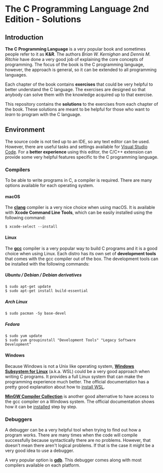 # The C Programming Language 2nd Edition - Solutions

## Introduction
**The C Programming Language** is a very popular book and sometimes people refer to it as **K&R**. The authors *Brian W. Kernighan* and *Dennis M. Ritchie* have done a very good job of explaining the core concepts of programming. The focus of the book is the C programming language, however, the approach is general, so it can be extended to all programming languages.

Each chapter of the book contains **exercises** that could be very helpful to better understand the C language. The exercises are designed so that anybody can solve them with the knowledge acquired up to that exercise.

This repository contains the **solutions** to the exercises from each chapter of the book. These solutions are meant to be helpful for those who want to *learn* to program with the C language.

## Environment
The source code is not tied up to an IDE, so any text editor can be used. However, there are useful tasks and settings available for [Visual Studio Code](https://code.visualstudio.com/). For a **better experience** using this editor, the C/C++ extension can provide some very helpful features specific to the C programming language.

### Compilers
To be able to write programs in C, a compiler is required. There are many options available for each operating system.

#### macOS
The [**clang**](https://clang.llvm.org/get_started.html) compiler is a very nice choice when using macOS. It is available with **Xcode Command Line Tools**, which can be easily installed using the following command:

```shell
$ xcode-select --install
```

#### Linux
The [**gcc**](https://gcc.gnu.org/) compiler is a very popular way to build C programs and it is a good choice when using Linux. Each distro has its own set of **development tools** that comes with the gcc compiler out of the box. The development tools can be installed with the following commands:

##### Ubuntu / Debian / Debian derivatives
```shell
$ sudo apt-get update
$ sudo apt-get install build-essential
```

##### Arch Linux
```shell
$ sudo pacman -Sy base-devel
```

##### Fedora
```shell
$ sudo yum update
$ sudo yum groupinstall "Development Tools" "Legacy Software Development"
```

#### Windows
Because Windows is not a Unix like operating system, [**Windows Subsystem for Linux**](https://docs.microsoft.com/en-us/windows/wsl/)  (a.k.a. WSL) could be a very good approach when writing C programs. It provides a full Linux system that can make the programming experience much better. The official documentation has a pretty good explanation about how to [install WSL](https://docs.microsoft.com/en-us/windows/wsl/install-win10).

[**MinGW Compiler Collection**](http://www.mingw.org/) is another good alternative to have access to the gcc compiler on a Windows system. The official documentation shows how it can be [installed](http://www.mingw.org/wiki/Getting_Started) step by step.

### Debuggers
A debugger can be a very helpful tool when trying to find out how a program works. There are many times when the code will compile successfully because syntactically there are no problems. However, that doesn't mean there aren't logical problems. If that is the case it might be a very good idea to use a debugger.

A very popular option is [**gdb**](https://www.gnu.org/software/gdb/). This debugger comes along with most compilers available on each platform.
